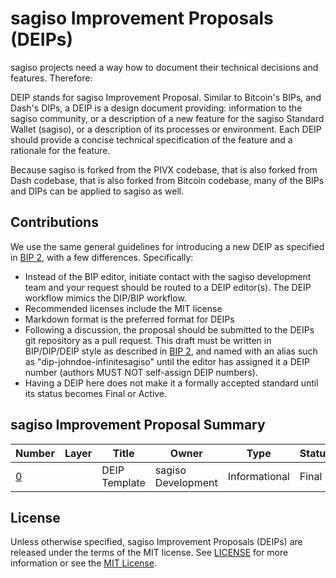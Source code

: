 # sagiso Improvement Proposals (DEIPs)

sagiso projects need a way how to document their technical decisions and features. Therefore:

DEIP stands for sagiso Improvement Proposal. Similar to Bitcoin's BIPs, and Dash's DIPs, a DEIP is a design document providing: information to the sagiso community, or a description of a new feature for the sagiso Standard Wallet (sagiso), or a description of its processes or environment. Each DEIP should provide a concise technical specification of the feature and a rationale for the feature.

Because sagiso is forked from the PIVX codebase, that is also forked from Dash codebase, that is also forked from Bitcoin codebase, many of the BIPs and DIPs can be applied to sagiso as well. 

## Contributions

We use the same general guidelines for introducing a new DEIP as specified in [BIP 2](https://github.com/bitcoin/bips/blob/master/bip-0002.mediawiki), with a few differences. Specifically:

* Instead of the BIP editor, initiate contact with the sagiso development team and your request should be routed to a DEIP editor(s). The DEIP workflow mimics the DIP/BIP workflow.
* Recommended licenses include the MIT license
* Markdown format is the preferred format for DEIPs
* Following a discussion, the proposal should be submitted to the DEIPs git repository as a pull request. This draft must be written in BIP/DIP/DEIP style as described in [BIP 2](https://github.com/bitcoin/bips/blob/master/bip-0002.mediawiki), and named with an alias such as "dip-johndoe-infinitesagiso" until the editor has assigned it a DEIP number (authors MUST NOT self-assign DEIP numbers).
* Having a DEIP here does not make it a formally accepted standard until its status becomes Final or Active.

## sagiso Improvement Proposal Summary

Number | Layer | Title | Owner | Type | Status
--- | --- | --- | --- | --- | ---
[0](DEIP0000.md) |  | DEIP Template | sagiso Development | Informational | Final

## License

Unless otherwise specified, sagiso Improvement Proposals (DEIPs) are released under the terms of the MIT license. See [LICENSE](LICENSE) for more information or see the [MIT License](https://opensource.org/licenses/MIT).
